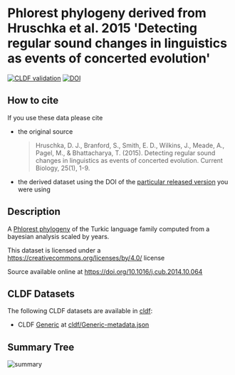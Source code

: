 # Phlorest phylogeny derived from Hruschka et al. 2015 'Detecting regular sound changes in linguistics as events of concerted evolution'

[![CLDF validation](https://github.com/phlorest/hruschka_et_al2015/workflows/CLDF-validation/badge.svg)](https://github.com/phlorest/hruschka_et_al2015/actions?query=workflow%3ACLDF-validation)
[![DOI](https://zenodo.org/badge/DOI/10.5281/zenodo.8250105.svg)](https://doi.org/10.5281/zenodo.8250105)

## How to cite

If you use these data please cite
- the original source
  > Hruschka, D. J., Branford, S., Smith, E. D., Wilkins, J., Meade, A., Pagel, M., & Bhattacharya, T. (2015). Detecting regular sound changes in linguistics as events of concerted evolution. Current Biology, 25(1), 1-9.
- the derived dataset using the DOI of the [particular released version](../../releases/) you were using

## Description

A [Phlorest phylogeny](https://github.com/phlorest) of the Turkic language family computed from a bayesian analysis scaled by years.


This dataset is licensed under a https://creativecommons.org/licenses/by/4.0/ license

Source available online at https://doi.org/10.1016/j.cub.2014.10.064


## CLDF Datasets

The following CLDF datasets are available in [cldf](cldf):

- CLDF [Generic](https://github.com/cldf/cldf/tree/master/modules/Generic) at [cldf/Generic-metadata.json](cldf/Generic-metadata.json)

## Summary Tree

![summary](https://raw.githubusercontent.com/phlorest/hruschka_et_al2015/main/summary_tree.svg)